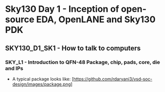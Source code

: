 # Sky130 Day 1 - Inception of open-source EDA, OpenLANE and Sky130 PDK

## SKY130_D1_SK1 - How to talk to computers

### SKY_L1 - Introduction to QFN-48 Package, chip, pads, core, die and IPs

- A typical package looks like:
  [https://github.com/rdaryani3/vsd-soc-design/images/package.png]





